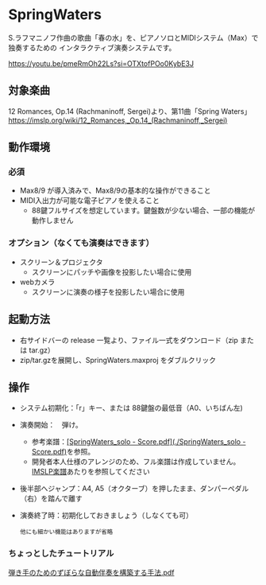 # SpringWaters
S.ラフマニノフ作曲の歌曲「春の水」を、ピアノソロとMIDIシステム（Max）で独奏するための
インタラクティブ演奏システムです。

https://youtu.be/pmeRmOh22Ls?si=OTXtofPOo0KybE3J

## 対象楽曲
12 Romances, Op.14 (Rachmaninoff, Sergei)より、第11曲「Spring Waters」
https://imslp.org/wiki/12_Romances,_Op.14_(Rachmaninoff,_Sergei)

## 動作環境
### 必須
- Max8/9 が導入済みで、Max8/9の基本的な操作ができること
- MIDI入出力が可能な電子ピアノを使えること
  - 88鍵フルサイズを想定しています。鍵盤数が少ない場合、一部の機能が動作しません
### オプション（なくても演奏はできます）
- スクリーン＆プロジェクタ
  - スクリーンにパッチや画像を投影したい場合に使用
- webカメラ
  - スクリーンに演奏の様子を投影したい場合に使用

## 起動方法
- 右サイドバーの release 一覧より、ファイル一式をダウンロード（zip または tar.gz）
- zip/tar.gzを展開し、SpringWaters.maxproj をダブルクリック

## 操作
- システム初期化：「r」キー、または 88鍵盤の最低音（A0、いちばん左)
- 演奏開始：　弾け。
  - 参考楽譜：[[SpringWaters_solo - Score.pdf](./SpringWaters_solo - Score.pdf)](https://github.com/muse324/SpringWaters/blob/main/SpringWaters_solo%20-%20Score.pdf)を参照。
  - 開発者本人仕様のアレンジのため、フル楽譜は作成していません。[IMSLP楽譜](https://imslp.org/wiki/12_Romances,_Op.14_(Rachmaninoff,_Sergei))あたりを参照してください
- 後半部へジャンプ：A4, A5（オクターブ）を押したまま、ダンパーペダル（右）を踏んで離す
- 演奏終了時：初期化しておきましょう（しなくても可）

  <sup>他にも細かい機能はありますが省略</sup>

### ちょっとしたチュートリアル
[弾き手のためのずぼらな自動伴奏を構築する手法.pdf](弾き手のためのずぼらな自動伴奏を構築する手法.pdf) 
